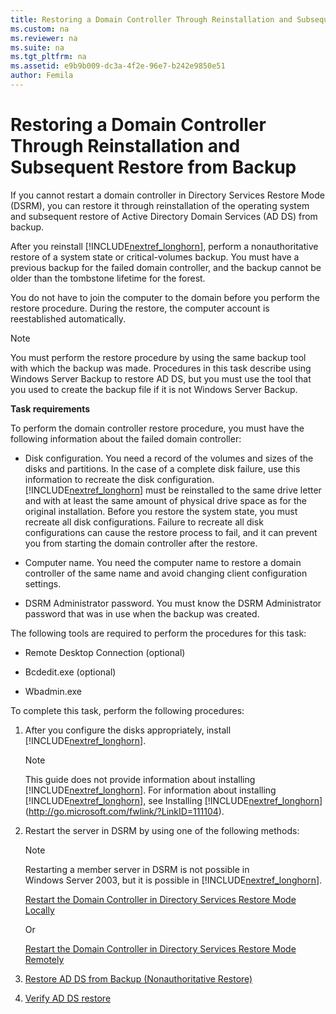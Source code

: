 ```yaml
---
title: Restoring a Domain Controller Through Reinstallation and Subsequent Restore from Backup
ms.custom: na
ms.reviewer: na
ms.suite: na
ms.tgt_pltfrm: na
ms.assetid: e9b9b009-dc3a-4f2e-96e7-b242e9850e51
author: Femila
---
```

# Restoring a Domain Controller Through Reinstallation and Subsequent Restore from Backup
  If you cannot restart a domain controller in Directory Services Restore Mode \(DSRM\), you can restore it through reinstallation of the operating system and subsequent restore of Active Directory Domain Services \(AD DS\) from backup.  
  
 After you reinstall [!INCLUDE[nextref_longhorn](../Token/nextref_longhorn_md.md)], perform a nonauthoritative restore of a system state or critical\-volumes backup. You must have a previous backup for the failed domain controller, and the backup cannot be older than the tombstone lifetime for the forest.  
  
 You do not have to join the computer to the domain before you perform the restore procedure. During the restore, the computer account is reestablished automatically.  
  
> [!NOTE]  
>  You must perform the restore procedure by using the same backup tool with which the backup was made. Procedures in this task describe using Windows Server Backup to restore AD DS, but you must use the tool that you used to create the backup file if it is not Windows Server Backup.  
  
 **Task requirements**  
  
 To perform the domain controller restore procedure, you must have the following information about the failed domain controller:  
  
-   Disk configuration. You need a record of the volumes and sizes of the disks and partitions. In the case of a complete disk failure, use this information to recreate the disk configuration. [!INCLUDE[nextref_longhorn](../Token/nextref_longhorn_md.md)] must be reinstalled to the same drive letter and with at least the same amount of physical drive space as for the original installation. Before you restore the system state, you must recreate all disk configurations. Failure to recreate all disk configurations can cause the restore process to fail, and it can prevent you from starting the domain controller after the restore.  
  
-   Computer name. You need the computer name to restore a domain controller of the same name and avoid changing client configuration settings.  
  
-   DSRM Administrator password. You must know the DSRM Administrator password that was in use when the backup was created.  
  
 The following tools are required to perform the procedures for this task:  
  
-   Remote Desktop Connection \(optional\)  
  
-   Bcdedit.exe \(optional\)  
  
-   Wbadmin.exe  
  
 To complete this task, perform the following procedures:  
  
1.  After you configure the disks appropriately, install [!INCLUDE[nextref_longhorn](../Token/nextref_longhorn_md.md)].  
  
    > [!NOTE]  
    >  This guide does not provide information about installing [!INCLUDE[nextref_longhorn](../Token/nextref_longhorn_md.md)]. For information about installing [!INCLUDE[nextref_longhorn](../Token/nextref_longhorn_md.md)], see Installing [!INCLUDE[nextref_longhorn](../Token/nextref_longhorn_md.md)] \([http:\/\/go.microsoft.com\/fwlink\/?LinkID\=111104](http://go.microsoft.com/fwlink/?LinkID=111104)\).  
  
2.  Restart the server in DSRM by using one of the following methods:  
  
    > [!NOTE]  
    >  Restarting a member server in DSRM is not possible in Windows Server 2003, but it is possible in [!INCLUDE[nextref_longhorn](../Token/nextref_longhorn_md.md)].  
  
     [Restart the Domain Controller in Directory Services Restore Mode Locally](../Topic/Restart-the-Domain-Controller-in-Directory-Services-Restore-Mode-Locally.md)  
  
     Or  
  
     [Restart the Domain Controller in Directory Services Restore Mode Remotely](../Topic/Restart-the-Domain-Controller-in-Directory-Services-Restore-Mode-Remotely.md)  
  
3.  [Restore AD DS from Backup &#40;Nonauthoritative Restore&#41;](../Topic/Restore-AD-DS-from-Backup--Nonauthoritative-Restore-.md)  
  
4.  [Verify AD DS restore](../Topic/Verify-AD-DS-restore.md)  
  
  